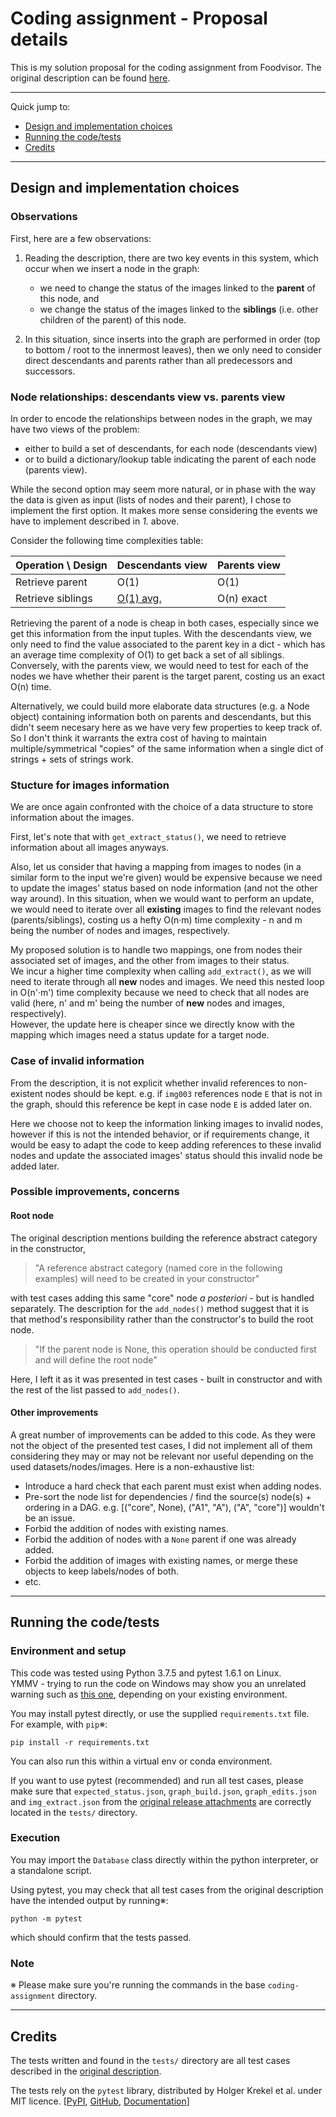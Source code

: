 # Coding assignment - Proposal details

This is my solution proposal for the coding assignment from Foodvisor. The original description can be found [here](https://github.com/Foodvisor/coding-assignment/blob/master/README.md).

---
Quick jump to:
- [Design and implementation choices](#design-and-implementation-choices)
- [Running the code/tests](#running-the-code/tests)
- [Credits](#credits)

---

## Design and implementation choices

### Observations
First, here are a few observations:

1. Reading the description, there are two key events in this system, which occur when we insert a node in the graph:
    - we need to change the status of the images linked to the **parent** of this node, and
    - we change the status of the images linked to the **siblings** (i.e. other children of the parent) of this node.

2. In this situation, since inserts into the graph are performed in order (top to bottom / root to the innermost leaves), then we only need to consider direct descendants and parents rather than all predecessors and successors.

### Node relationships: descendants view vs. parents view
In order to encode the relationships between nodes in the graph, we may have two views of the problem: 
- either to build a set of descendants, for each node (descendants view)
- or to build a dictionary/lookup table indicating the parent of each node (parents view).

While the second option may seem more natural, or in phase with the way the data is given as input (lists of nodes and their parent), I chose to implement the first option. It makes more sense considering the events we have to implement described in *1.* above. 

Consider the following time complexities table:

| Operation \ Design 	| Descendants view                                              	| Parents view 	|
|--------------------	|---------------------------------------------------------------	|--------------	|
| Retrieve parent    	| O(1)                                                          	| O(1)         	|
| Retrieve siblings  	| [O(1) avg.](https://wiki.python.org/moin/TimeComplexity#dict) 	| O(n) exact   	|

Retrieving the parent of a node is cheap in both cases, especially since we get this information from the input tuples. With the descendants view, we only need to find the value associated to the parent key in a dict - which has an average time complexity of O(1) to get back a set of all siblings. Conversely, with the parents view, we would need to test for each of the nodes we have whether their parent is the target parent, costing us an exact O(n) time.

Alternatively, we could build more elaborate data structures (e.g. a Node object) containing information both on parents and descendants, but this didn't seem necesary here as we have very few properties to keep track of. So I don't think it warrants the extra cost of having to maintain multiple/symmetrical "copies" of the same information when a single dict of strings + sets of strings work.

### Stucture for images information

We are once again confronted with the choice of a data structure to store information about the images.

First, let's note that with `get_extract_status()`, we need to retrieve information about all images anyways.

Also, let us consider that having a mapping from images to nodes (in a similar form to the input we're given) would be expensive because we need to update the images' status based on node information (and not the other way around). In this situation, when we would want to perform an update, we would need to iterate over all **existing** images to find the relevant nodes (parents/siblings), costing us a hefty O(n·m) time complexity - n and m being the number of nodes and images, respectively.

My proposed solution is to handle two mappings, one from nodes their associated set of images, and the other from images to their status.  
We incur a higher time complexity when calling `add_extract()`, as we will need to iterate through all **new** nodes and images. We need this nested loop in O(n'·m') time complexity because we need to check that all nodes are valid (here, n' and m' being the number of **new** nodes and images, respectively).  
However, the update here is cheaper since we directly know with the mapping which images need a status update for a target node.

### Case of invalid information

From the description, it is not explicit whether invalid references to non-existent nodes should be kept. e.g. if `img003` references node `E` that is not in the graph, should this reference be kept in case node `E` is added later on.

Here we choose not to keep the information linking images to invalid nodes, however if this is not the intended behavior, or if requirements change, it would be easy to adapt the code to keep adding references to these invalid nodes and update the associated images' status should this invalid node be added later.

### Possible improvements, concerns

#### Root node
The original description mentions building the reference abstract category in the constructor,
>"A reference abstract category (named core in the following examples) will need to be created in your constructor"

with test cases adding this same "core" node *a posteriori* - but is handled separately. The description for the `add_nodes()` method suggest that it is that method's responsibility rather than the constructor's to build the root node.

>"If the parent node is None, this operation should be conducted first and will define the root node"

Here, I left it as it was presented in test cases - built in constructor and with the rest of the list passed to `add_nodes()`.

#### Other improvements

A great number of improvements can be added to this code. As they were not the object of the presented test cases, I did not implement all of them considering they may or may not be relevant nor useful depending on the used datasets/nodes/images. Here is a non-exhaustive list:
- Introduce a hard check that each parent must exist when adding nodes.
- Pre-sort the node list for dependencies / find the source(s) node(s) + ordering in a DAG. e.g. [("core", None), ("A1", "A"), ("A", "core")] wouldn't be an issue.
- Forbid the addition of nodes with existing names.
- Forbid the addition of nodes with a `None` parent if one was already added.
- Forbid the addition of images with existing names, or merge these objects to keep labels/nodes of both.
- etc.

---

## Running the code/tests
 
### Environment and setup

This code was tested using Python 3.7.5 and pytest 1.6.1 on Linux.  
YMMV - trying to run the code on Windows may show you an unrelated warning such as [this one](https://docs.pytest.org/en/latest/), depending on your existing environment.  

You may install pytest directly, or use the supplied `requirements.txt` file.  
For example, with `pip`※:
```
pip install -r requirements.txt
```

You can also run this within a virtual env or conda environment.

If you want to use pytest (recommended) and run all test cases, please make sure that `expected_status.json`, `graph_build.json`, `graph_edits.json` and `img_extract.json` from the [original release attachments](https://github.com/msaintja/coding-assignment/releases/tag/v0.1.0) are correctly located in the `tests/` directory.

### Execution
You may import the `Database` class directly within the python interpreter, or a standalone script.

Using pytest, you may check that all test cases from the original description have the intended output by running※:
```
python -m pytest
```
which should confirm that the tests passed.

### Note
※ Please make sure you're running the commands in the base `coding-assignment` directory.

---
## Credits

The tests written and found in the `tests/` directory are all test cases described in the [original description](https://github.com/Foodvisor/coding-assignment/blob/master/README.md). 

The tests rely on the `pytest` library, distributed by Holger Krekel et al. under MIT licence. [[PyPI](https://pypi.org/project/pytest/), [GitHub](https://docs.pytest.org/en/latest/), [Documentation](https://docs.pytest.org/en/latest/)]